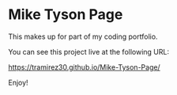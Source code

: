 # Mike Tyson Page

This makes up for part of my coding portfolio.

You can see this project live at the following URL:

https://tramirez30.github.io/Mike-Tyson-Page/

Enjoy!